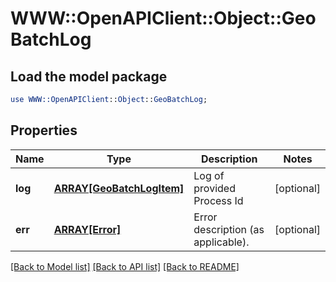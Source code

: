 # WWW::OpenAPIClient::Object::GeoBatchLog

## Load the model package
```perl
use WWW::OpenAPIClient::Object::GeoBatchLog;
```

## Properties
Name | Type | Description | Notes
------------ | ------------- | ------------- | -------------
**log** | [**ARRAY[GeoBatchLogItem]**](GeoBatchLogItem.md) | Log of provided Process Id | [optional] 
**err** | [**ARRAY[Error]**](Error.md) | Error description (as applicable). | [optional] 

[[Back to Model list]](../README.md#documentation-for-models) [[Back to API list]](../README.md#documentation-for-api-endpoints) [[Back to README]](../README.md)


